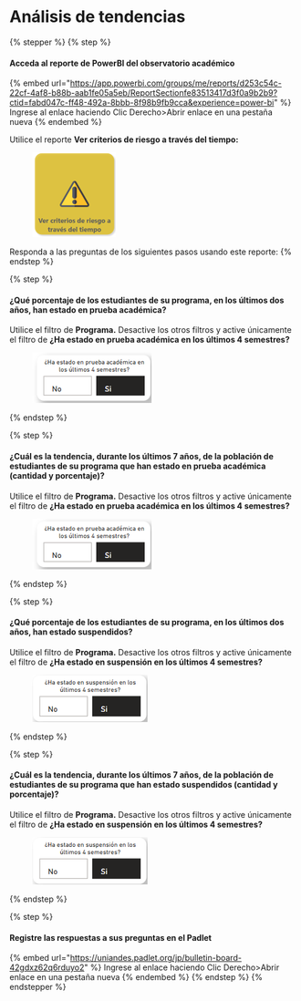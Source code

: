 # Análisis de tendencias

{% stepper %}
{% step %}
#### Acceda al reporte de PowerBI del observatorio académico

{% embed url="https://app.powerbi.com/groups/me/reports/d253c54c-22cf-4af8-b88b-aab1fe05a5eb/ReportSectionfe83513417d3f0a9b2b9?ctid=fabd047c-ff48-492a-8bbb-8f98b9fb9cca&experience=power-bi" %}
Ingrese al enlace haciendo Clic Derecho>Abrir enlace en una pestaña nueva
{% endembed %}

Utilice el reporte **Ver criterios de riesgo a través del tiempo:**

<figure><img src="../.gitbook/assets/image (20).png" alt="" width="146"><figcaption></figcaption></figure>

Responda a las preguntas de los siguientes pasos usando este reporte:
{% endstep %}

{% step %}
#### ¿Qué porcentaje de los estudiantes de su programa, en los últimos dos años, han estado en prueba académica?

Utilice el filtro de **Programa.** Desactive los otros filtros y active únicamente el filtro de **¿Ha estado en prueba académica en los últimos 4 semestres?**

<figure><img src="../.gitbook/assets/image (18).png" alt=""><figcaption></figcaption></figure>
{% endstep %}

{% step %}
#### ¿Cuál es la tendencia, durante los últimos 7 años, de la población de estudiantes de su programa que han estado en prueba académica (cantidad y porcentaje)?

Utilice el filtro de **Programa.** Desactive los otros filtros y active únicamente el filtro de **¿Ha estado en prueba académica en los últimos 4 semestres?**

<figure><img src="../.gitbook/assets/image (18).png" alt=""><figcaption></figcaption></figure>
{% endstep %}

{% step %}
#### ¿Qué porcentaje de los estudiantes de su programa, en los últimos dos años, han estado suspendidos?

Utilice el filtro de **Programa.** Desactive los otros filtros y active únicamente el filtro de **¿Ha estado en suspensión en los últimos 4 semestres?**

<figure><img src="../.gitbook/assets/image (19).png" alt=""><figcaption></figcaption></figure>
{% endstep %}

{% step %}
#### ¿Cuál es la tendencia, durante los últimos 7 años, de la población de estudiantes de su programa que han estado suspendidos (cantidad y porcentaje)?

Utilice el filtro de **Programa.** Desactive los otros filtros y active únicamente el filtro de **¿Ha estado en suspensión en los últimos 4 semestres?**

<figure><img src="../.gitbook/assets/image (19).png" alt=""><figcaption></figcaption></figure>
{% endstep %}

{% step %}
#### Registre las respuestas a sus preguntas en el Padlet

{% embed url="https://uniandes.padlet.org/jp/bulletin-board-42gdxz62q6rduyo2" %}
Ingrese al enlace haciendo Clic Derecho>Abrir enlace en una pestaña nueva
{% endembed %}
{% endstep %}
{% endstepper %}
